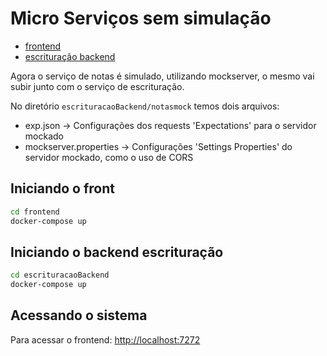 # Micro Serviços sem simulação

 - [frontend](frontend)
 - [escrituração backend](escrituracaoBackend)

Agora o serviço de notas é simulado, utilizando mockserver, o mesmo vai subir junto com o serviço de escrituração.

No diretório `escrituracaoBackend/notasmock` temos dois arquivos:
 - exp.json -> Configurações dos requests 'Expectations' para o servidor mockado
 - mockserver.properties -> Configurações 'Settings Properties' do servidor mockado, como o uso de CORS



## Iniciando o front
```bash
cd frontend 
docker-compose up
```

## Iniciando o backend escrituração
```bash
cd escrituracaoBackend 
docker-compose up
```

## Acessando o sistema
Para acessar o frontend: [http://localhost:7272](http://localhost:7272)